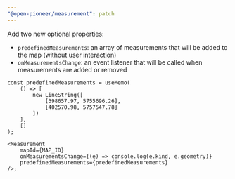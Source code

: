 ```yaml
---
"@open-pioneer/measurement": patch
---
```


Add two new optional properties:

-   `predefinedMeasurements`: an array of measurements that will be added to the map (without user interaction)
-   `onMeasurementsChange`: an event listener that will be called when measurements are added or removed

```tsx
const predefinedMeasurements = useMemo(
    () => [
        new LineString([
            [398657.97, 5755696.26],
            [402570.98, 5757547.78]
        ])
    ],
    []
);

<Measurement
    mapId={MAP_ID}
    onMeasurementsChange={(e) => console.log(e.kind, e.geometry)}
    predefinedMeasurements={predefinedMeasurements}
/>;
```
